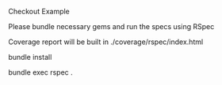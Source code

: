 Checkout Example

Please bundle necessary gems and run the specs using RSpec

Coverage report will be built in ./coverage/rspec/index.html

bundle install

bundle exec rspec .